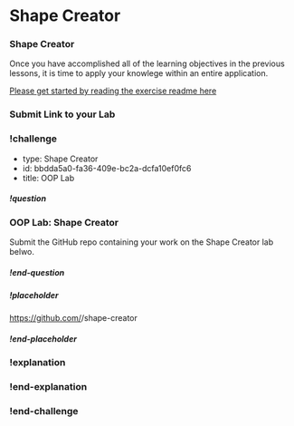 # Shape Creator


### Shape Creator

Once you have accomplished all of the learning objectives in the previous lessons, it is time to apply your knowlege within an entire application.

[Please get started by reading the exercise readme here](https://github.com/gSchool/shape-creator)


### Submit Link to your Lab


### !challenge

<!--'type' is required-->
<!--'id' is required, string, must be unique within a branch-->
<!--'title' is required, string, used when displaying results-->

- type: Shape Creator
- id: bbdda5a0-fa36-409e-bc2a-dcfa10ef0fc6
- title: OOP Lab

<!--'question' is required, markdown, the question to be answered-->

##### !question

### OOP Lab: Shape Creator

Submit the GitHub repo containing your work on the Shape Creator lab belwo.

##### !end-question

<!--'placeholder' is optional, the placeholder text in the input field. -->

##### !placeholder

https://github.com/<username>/shape-creator
##### !end-placeholder

<!--'explanation' is optional. Shown after the student correctly answers the question.-->

### !explanation


### !end-explanation

### !end-challenge
